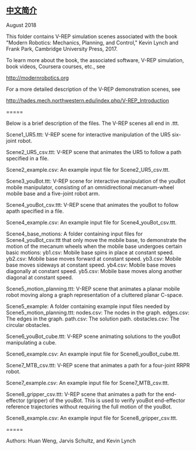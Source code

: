 ## [中文简介](https://github.com/zhiwen-chen/V-REP_scenes/README.md "中文简介")

August 2018

This folder contains V-REP simulation scenes associated with the book "Modern Robotics:  Mechanics, Planning, and Control," Kevin Lynch and Frank Park, Cambridge University Press, 2017.

To learn more about the book, the associated software, V-REP simulation, book videos, Coursera courses, etc., see
 
http://modernrobotics.org

For a more detailed description of the V-REP demonstration scenes, see

http://hades.mech.northwestern.edu/index.php/V-REP_Introduction

=====
 
Below is a brief description of the files.  The V-REP scenes all end in .ttt.

Scene1_UR5.ttt:  V-REP scene for interactive manipulation of the UR5 six-joint robot.

Scene2_UR5_csv.ttt:  V-REP scene that animates the UR5 to follow a path specified in a file.

Scene2_example.csv:  An example input file for Scene2_UR5_csv.ttt.

Scene3_youBot.ttt:  V-REP scene for interactive manipulation of the youBot mobile manipulator, consisting of an omnidirectional mecanum-wheel mobile base and a five-joint robot arm.

Scene4_youBot_csv.ttt:  V-REP scene that animates the youBot to follow  apath specified in a file.

Scene4_example.csv:  An example input file for Scene4_youBot_csv.ttt.

Scene4_base_motions:  A folder containing input files for Scene4_youBot_csv.ttt that only move the mobile base, to demonstrate the motion of the mecanum wheels when the mobile base undergoes certain basic motions:
  yb1.csv:  Mobile base spins in place at constant speed.
  yb2.csv:  Mobile base moves forward at constant speed.
  yb3.csv:  Mobile base moves sideways at constant speed.
  yb4.csv:  Mobile base moves diagonally at constant speed.
  yb5.csv:  Mobile base moves along another diagonal at constant speed.

Scene5_motion_planning.ttt:  V-REP scene that animates a planar mobile robot moving along a graph representation of a cluttered planar C-space.

Scene5_example:  A folder containing example input files needed by Scene5_motion_planning.ttt:
  nodes.csv:  The nodes in the graph.
  edges.csv:  The edges in the graph.
  path.csv:  The solution path.
  obstacles.csv:  The circular obstacles.

Scene6_youBot_cube.ttt:  V-REP scene animating solutions to the youBot manipulating a cube.

Scene6_example.csv:  An example input file for Scene6_youBot_cube.ttt.

Scene7_MTB_csv.ttt:  V-REP scene that animates a path for a four-joint RRPR robot.

Scene7_example.csv:  An example input file for Scene7_MTB_csv.ttt.

Scene8_gripper_csv.ttt:  V-REP scene that animates a path for the end-effector (gripper) of the youBot.  This is used to verify youBot end-effector reference trajectories without requiring the full motion of the youBot.

Scene8_example.csv:  An example input file for Scene8_gripper_csv.ttt.

=====
 
Authors:
Huan Weng, Jarvis Schultz, and Kevin Lynch
